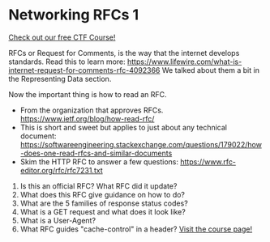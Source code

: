 # Networking RFCs 1

[Check out our free CTF Course!](https://academy.hoppersroppers.org/mod/page/view.php?id=596)

RFCs or Request for Comments, is the way that the internet develops standards. Read this to learn more: <https://www.lifewire.com/what-is-internet-request-for-comments-rfc-4092366> We talked about them a bit in the Representing Data section.

Now the important thing is how to read an RFC.

* From the organization that approves RFCs. <https://www.ietf.org/blog/how-read-rfc/>
* This is short and sweet but applies to just about any technical document: <https://softwareengineering.stackexchange.com/questions/179022/how-does-one-read-rfcs-and-similar-documents>
* Skim the HTTP RFC to answer a few questions: <https://www.rfc-editor.org/rfc/rfc7231.txt>

1. Is this an official RFC? What RFC did it update?
2. What does this RFC give guidance on how to do?
3. What are the 5 families of response status codes?  
4. What is a GET request and what does it look like?
5. What is a User-Agent?
6. What RFC guides "cache-control" in a header?
[Visit the course page!](https://academy.hoppersroppers.org/mod/assign/view.php?id=596)
